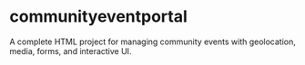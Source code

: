 # communityeventportal
A complete HTML project for managing community events with geolocation, media, forms, and interactive UI.
